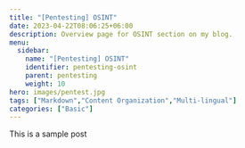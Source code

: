 ```yaml
---
title: "[Pentesting] OSINT"
date: 2023-04-22T08:06:25+06:00
description: Overview page for OSINT section on my blog.
menu:
  sidebar:
    name: "[Pentesting] OSINT"
    identifier: pentesting-osint
    parent: pentesting
    weight: 10
hero: images/pentest.jpg
tags: ["Markdown","Content Organization","Multi-lingual"]
categories: ["Basic"]
---
```


This is a sample post
